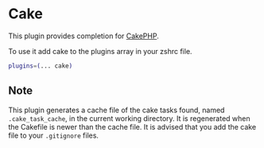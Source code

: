 # Cake

This plugin provides completion for [CakePHP](https://cakephp.org/).

To use it add cake to the plugins array in your zshrc file.

```bash
plugins=(... cake)
```

## Note

This plugin generates a cache file of the cake tasks found, named
`.cake_task_cache`, in the current working directory. It is regenerated when the
Cakefile is newer than the cache file. It is advised that you add the cake file
to your `.gitignore` files.
